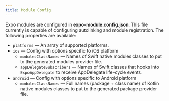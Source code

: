 ```yaml
---
title: Module Config
---
```


Expo modules are configured in **expo-module.config.json**. This file currently is capable of configuring autolinking and module registration. The following properties are available:

- `platforms` — An array of supported platforms.
- `ios` — Config with options specific to iOS platform
  - `modulesClassNames` — Names of Swift native modules classes to put to the generated modules provider file.
  - `appDelegateSubscribers` — Names of Swift classes that hooks into `ExpoAppDelegate` to receive AppDelegate life-cycle events.
- `android` — Config with options specific to Android platform
  - `modulesClassNames` — Full names (package + class name) of Kotlin native modules classes to put to the generated package provider file.

